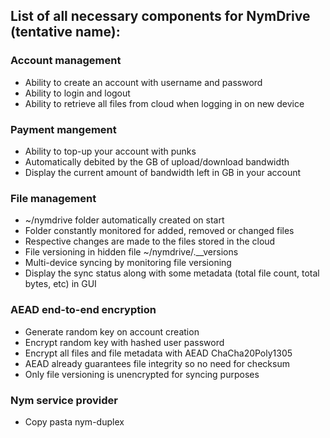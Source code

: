 ## List of all necessary components for NymDrive (tentative name):

### Account management
- Ability to create an account with username and password
- Ability to login and logout
- Ability to retrieve all files from cloud when logging in on new device

### Payment mangement
- Ability to top-up your account with punks
- Automatically debited by the GB of upload/download bandwidth
- Display the current amount of bandwidth left in GB in your account

### File management
- ~/nymdrive folder automatically created on start
- Folder constantly monitored for added, removed or changed files
- Respective changes are made to the files stored in the cloud
- File versioning in hidden file ~/nymdrive/.__versions
- Multi-device syncing by monitoring file versioning
- Display the sync status along with some metadata (total file count, total bytes, etc) in GUI

### AEAD end-to-end encryption
- Generate random key on account creation
- Encrypt random key with hashed user password
- Encrypt all files and file metadata with AEAD ChaCha20Poly1305
- AEAD already guarantees file integrity so no need for checksum
- Only file versioning is unencrypted for syncing purposes

### Nym service provider
- Copy pasta nym-duplex
